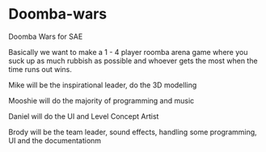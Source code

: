 # Doomba-wars
Doomba Wars for SAE

Basically we want to make a 1 - 4 player roomba arena game where you suck up as much rubbish as possible and whoever gets the most
when the time runs out wins.

Mike will be the inspirational leader, do the 3D modelling

Mooshie will do the majority of programming and music

Daniel will do the UI  and  Level  Concept Artist

Brody will be the team leader, sound effects, handling some programming, UI and the documentationm
